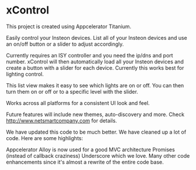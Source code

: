 xControl
========

This project is created using Appcelerator Titanium.

Easily control your Insteon devices.  List all of your Insteon devices and use an on/off button or a slider to adjust accordingly.  

Currently requires an ISY controller and you need the ip/dns and port number.  xControl will then automatically load all your Insteon devices and create a button with a slider for each device.  Currently this works best for lighting control.

This list view makes it easy to see which lights are on or off.  You can then turn them on or off or to a specific level with the slider.

Works across all platforms for a consistent UI look and feel.  

Future features will include new themes, auto-discovery and more.  Check http://www.netsmartcompany.com for details.

We have updated this code to be much better.  We have cleaned up a lot of code.  Here are some highlights:

Appcelerator Alloy is now used for a good MVC architecture
Promises (instead of callback craziness)
Underscore which we love.
Many other code enhancements since it's almost a rewrite of the entire code base.
